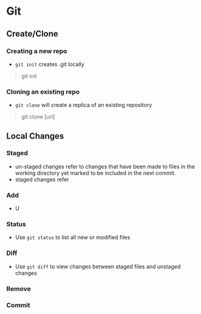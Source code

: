 # Git
## Create/Clone
### Creating a new repo
- `git init` creates .git locally

> git init
### Cloning an existing repo
- `git clone` will create a replica of an existing repository
> git clone [url]
## Local Changes
### Staged
- un-staged changes refer to changes that have been made to files in the working directory yet marked to be included in the next commit.
- staged changes refer
### Add
- U
### Status
- Use `git status` to list all new or modified files
### Diff
- Use `git diff` to view changes between staged files and unstaged changes

### Remove
### Commit
